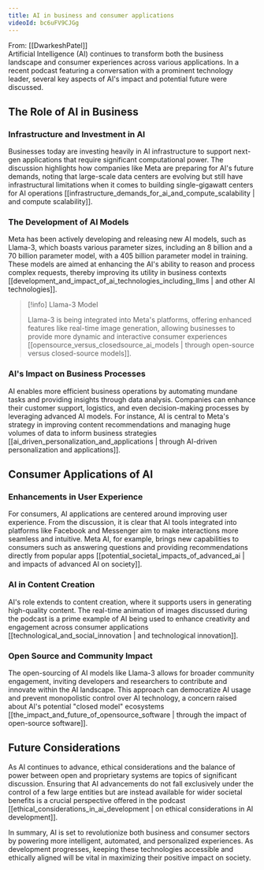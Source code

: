 ```yaml
---
title: AI in business and consumer applications
videoId: bc6uFV9CJGg
---
```


From: [[DwarkeshPatel]] <br/> 
Artificial Intelligence (AI) continues to transform both the business landscape and consumer experiences across various applications. In a recent podcast featuring a conversation with a prominent technology leader, several key aspects of AI's impact and potential future were discussed.

## The Role of AI in Business

### Infrastructure and Investment in AI

Businesses today are investing heavily in AI infrastructure to support next-gen applications that require significant computational power. The discussion highlights how companies like Meta are preparing for AI's future demands, noting that large-scale data centers are evolving but still have infrastructural limitations when it comes to building single-gigawatt centers for AI operations [[infrastructure_demands_for_ai_and_compute_scalability | and compute scalability]].

### The Development of AI Models

Meta has been actively developing and releasing new AI models, such as Llama-3, which boasts various parameter sizes, including an 8 billion and a 70 billion parameter model, with a 405 billion parameter model in training. These models are aimed at enhancing the AI's ability to reason and process complex requests, thereby improving its utility in business contexts [[development_and_impact_of_ai_technologies_including_llms | and other AI technologies]].

> [!info] Llama-3 Model
> 
> Llama-3 is being integrated into Meta's platforms, offering enhanced features like real-time image generation, allowing businesses to provide more dynamic and interactive consumer experiences [[opensource_versus_closedsource_ai_models | through open-source versus closed-source models]].

### AI's Impact on Business Processes

AI enables more efficient business operations by automating mundane tasks and providing insights through data analysis. Companies can enhance their customer support, logistics, and even decision-making processes by leveraging advanced AI models. For instance, AI is central to Meta's strategy in improving content recommendations and managing huge volumes of data to inform business strategies [[ai_driven_personalization_and_applications | through AI-driven personalization and applications]].

## Consumer Applications of AI

### Enhancements in User Experience

For consumers, AI applications are centered around improving user experience. From the discussion, it is clear that AI tools integrated into platforms like Facebook and Messenger aim to make interactions more seamless and intuitive. Meta AI, for example, brings new capabilities to consumers such as answering questions and providing recommendations directly from popular apps [[potential_societal_impacts_of_advanced_ai | and impacts of advanced AI on society]].

### AI in Content Creation

AI's role extends to content creation, where it supports users in generating high-quality content. The real-time animation of images discussed during the podcast is a prime example of AI being used to enhance creativity and engagement across consumer applications [[technological_and_social_innovation | and technological innovation]].

### Open Source and Community Impact

The open-sourcing of AI models like Llama-3 allows for broader community engagement, inviting developers and researchers to contribute and innovate within the AI landscape. This approach can democratize AI usage and prevent monopolistic control over AI technology, a concern raised about AI's potential "closed model" ecosystems [[the_impact_and_future_of_opensource_software | through the impact of open-source software]].

## Future Considerations

As AI continues to advance, ethical considerations and the balance of power between open and proprietary systems are topics of significant discussion. Ensuring that AI advancements do not fall exclusively under the control of a few large entities but are instead available for wider societal benefits is a crucial perspective offered in the podcast [[ethical_considerations_in_ai_development | on ethical considerations in AI development]].

In summary, AI is set to revolutionize both business and consumer sectors by powering more intelligent, automated, and personalized experiences. As development progresses, keeping these technologies accessible and ethically aligned will be vital in maximizing their positive impact on society.